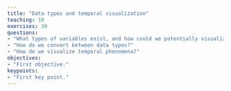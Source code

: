 ```yaml
---
title: "Data types and temporal visualization"
teaching: 10
exercises: 30
questions:
- "What types of variables exist, and how could we potentially visualize them?"
- "How do we convert between data types?"
- "How do we visualize temporal phenomena?"
objectives:
- "First objective."
keypoints:
- "First key point."
---
```

